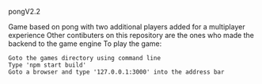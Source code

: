 pongV2.2

Game based on pong with two additional players added for a multiplayer experience Other contibuters on this repository are the ones who made the backend to the game engine To play the game:

    Goto the games directory using command line
    Type 'npm start build'
    Goto a browser and type '127.0.0.1:3000' into the address bar
